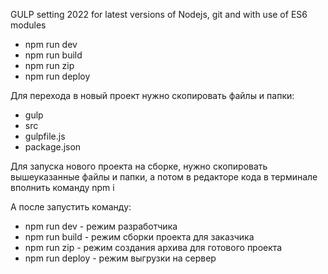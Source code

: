 GULP setting 2022 for latest versions of Nodejs, git and with use of ES6 modules

* npm run dev
* npm run build
* npm run zip
* npm run deploy

Для перехода в новый проект нужно скопировать файлы и папки:
* gulp
* src
* gulpfile.js
* package.json

Для запуска нового проекта на сборке, нужно скопировать вышеуказанные файлы и папки, а потом в редакторе кода в терминале вполнить команду npm i

А после запустить команду:
* npm run dev - режим разработчика
* npm run build - режим сборки проекта для заказчика
* npm run zip - режим создания архива для готового проекта
* npm run deploy - режим выгрузки на сервер